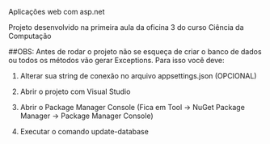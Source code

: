 Aplicações web com asp.net

Projeto desenvolvido na primeira aula da oficina 3 do curso Ciência da Computação

##OBS: Antes de rodar o projeto não se esqueça de criar o banco de dados ou todos os métodos vão gerar Exceptions. Para isso você deve:

1. Alterar sua string de conexão no arquivo appsettings.json (OPCIONAL)

2. Abrir o projeto com Visual Studio

3. Abrir o Package Manager Console (Fica em Tool -> NuGet Package Manager -> Package Manager Console)

4. Executar o comando update-database
